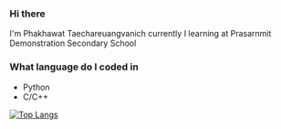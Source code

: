 ### Hi there 

<!--
**phxkhxwat/phxkhxwat** is a ✨ _special_ ✨ repository because its `README.md` (this file) appears on your GitHub profile.

Here are some ideas to get you started:

- 🔭 I’m currently working on ...
- 🌱 I’m currently learning ...
- 👯 I’m looking to collaborate on ...
- 🤔 I’m looking for help with ...
- 💬 Ask me about ...
- 📫 How to reach me: ...
- 😄 Pronouns: ...
- ⚡ Fun fact: ...
-->
I'm Phakhawat Taechareuangvanich currently I learning at Prasarnmit Demonstration Secondary School

### What language do I coded in
* Python
* C/C++

[![Top Langs](https://github-readme-stats.vercel.app/api/top-langs/?username=phxkhxwat&layout=compact&theme=light)](https://github.com/anuraghazra/github-readme-stats)
